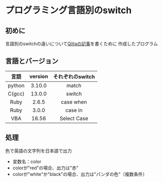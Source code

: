 # プログラミング言語別のswitch

## 初めに
言語別のswitchの違いについて[Qiitaの記事](https://qiita.com/ryoEast/items/5140f5e46f81ca5e9c49 "Qiita記事")を書くために
作成したプログラム

## 言語とバージョン
| 言語     | version      | それぞれのswitch |
|:-------:|:------------:|:---------------:|
| python  | 3.10.0       | match           |
| C(gcc)  | 13.0.0       | switch          |
| Ruby    | 2.6.5        | case when       |
| Ruby    | 3.0.0        | case in         |
| VBA     | 16.56        | Select Case     |

## 処理

色で英語の文字列を日本語で出力
- 変数名：color
- colorが"red"の場合、出力は"赤"
- colorが"white"か"black"の場合、出力は"パンダの色"（複数条件）
